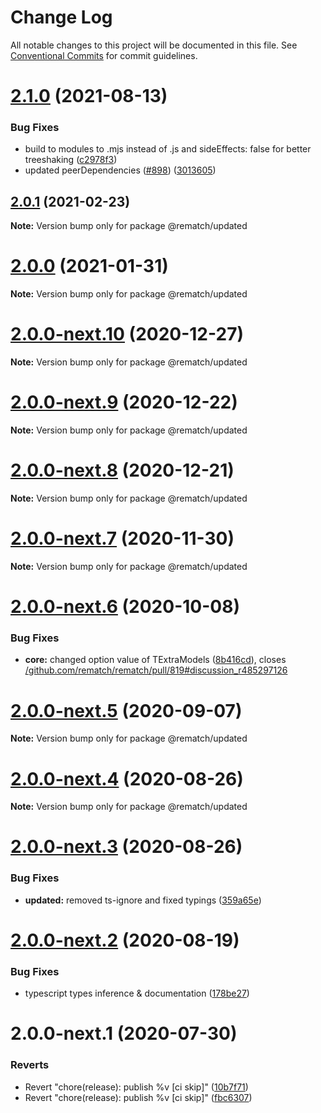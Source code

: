 # Change Log

All notable changes to this project will be documented in this file.
See [Conventional Commits](https://conventionalcommits.org) for commit guidelines.

# [2.1.0](https://github.com/rematch/rematch/compare/@rematch/updated@2.0.1...@rematch/updated@2.1.0) (2021-08-13)


### Bug Fixes

* build to modules to .mjs instead of .js and sideEffects: false for better treeshaking ([c2978f3](https://github.com/rematch/rematch/commit/c2978f3087f8283249f69b60c569720e56091c36))
* updated peerDependencies ([#898](https://github.com/rematch/rematch/issues/898)) ([3013605](https://github.com/rematch/rematch/commit/30136054a9c7d2f1b4215e66e2e4065314f841eb))





## [2.0.1](https://github.com/rematch/rematch/compare/@rematch/updated@2.0.0...@rematch/updated@2.0.1) (2021-02-23)

**Note:** Version bump only for package @rematch/updated





# [2.0.0](https://github.com/rematch/rematch/compare/@rematch/updated@2.0.0-next.10...@rematch/updated@2.0.0) (2021-01-31)

**Note:** Version bump only for package @rematch/updated





# [2.0.0-next.10](https://github.com/rematch/rematch/compare/@rematch/updated@2.0.0-next.9...@rematch/updated@2.0.0-next.10) (2020-12-27)

**Note:** Version bump only for package @rematch/updated





# [2.0.0-next.9](https://github.com/rematch/rematch/compare/@rematch/updated@2.0.0-next.8...@rematch/updated@2.0.0-next.9) (2020-12-22)

**Note:** Version bump only for package @rematch/updated





# [2.0.0-next.8](https://github.com/rematch/rematch/compare/@rematch/updated@2.0.0-next.7...@rematch/updated@2.0.0-next.8) (2020-12-21)

**Note:** Version bump only for package @rematch/updated





# [2.0.0-next.7](https://github.com/rematch/rematch/compare/@rematch/updated@2.0.0-next.6...@rematch/updated@2.0.0-next.7) (2020-11-30)

**Note:** Version bump only for package @rematch/updated





# [2.0.0-next.6](https://github.com/rematch/rematch/compare/@rematch/updated@2.0.0-next.5...@rematch/updated@2.0.0-next.6) (2020-10-08)


### Bug Fixes

* **core:** changed option value of TExtraModels ([8b416cd](https://github.com/rematch/rematch/commit/8b416cd6d06c966d56d556486e584c0444ee286e)), closes [/github.com/rematch/rematch/pull/819#discussion_r485297126](https://github.com//github.com/rematch/rematch/pull/819/issues/discussion_r485297126)





# [2.0.0-next.5](https://github.com/rematch/rematch/compare/@rematch/updated@2.0.0-next.4...@rematch/updated@2.0.0-next.5) (2020-09-07)

**Note:** Version bump only for package @rematch/updated





# [2.0.0-next.4](https://github.com/rematch/rematch/compare/@rematch/updated@2.0.0-next.3...@rematch/updated@2.0.0-next.4) (2020-08-26)

**Note:** Version bump only for package @rematch/updated





# [2.0.0-next.3](https://github.com/rematch/rematch/compare/@rematch/updated@2.0.0-next.2...@rematch/updated@2.0.0-next.3) (2020-08-26)


### Bug Fixes

* **updated:** removed ts-ignore and fixed typings ([359a65e](https://github.com/rematch/rematch/commit/359a65efe104886f975f0ff3bb92bb044c8c0e46))





# [2.0.0-next.2](https://github.com/rematch/rematch/compare/@rematch/updated@2.0.0-next.1...@rematch/updated@2.0.0-next.2) (2020-08-19)


### Bug Fixes

* typescript types inference & documentation ([178be27](https://github.com/rematch/rematch/commit/178be27a55753f16bb0c31ed08ab9f8dc2175d4b))





# 2.0.0-next.1 (2020-07-30)


### Reverts

* Revert "chore(release): publish %v [ci skip]" ([10b7f71](https://github.com/rematch/rematch/commit/10b7f71f88b44e6d9bf6f60a9c207e01014ff700))
* Revert "chore(release): publish %v [ci skip]" ([fbc6307](https://github.com/rematch/rematch/commit/fbc6307eec881a9856d01217c2cb570f2d131ca0))
